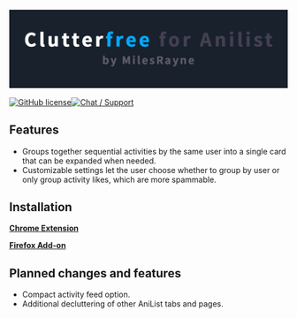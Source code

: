 ![Clutterfree for Anilist](./github/img/banner.jpg "Clutterfree for Anilist")

[![GitHub license](https://img.shields.io/badge/License-MIT-blue.svg?style=flat-square)](https://raw.githubusercontent.com/MilesRayne/clutterfree-for-anilist/main/LICENSE)[![Chat / Support](https://img.shields.io/badge/Support-Discord-7289DA.svg?style=flat-square)](https://discord.gg/M2kryqC3C3)

## Features

- Groups together sequential activities by the same user into a single card that can be expanded when needed.
- Customizable settings let the user choose whether to group by user or only group activity likes, which are more spammable.

## Installation

[**Chrome Extension**](https://chrome.google.com/webstore/detail/clutterfree-for-anilist/hfgmcmijjnccacoefjdndepfkbaejllb)

[**Firefox Add-on**](https://addons.mozilla.org/en-US/firefox/addon/clutterfree-for-anilist/)

## Planned changes and features

- Compact activity feed option.
- Additional decluttering of other AniList tabs and pages.
